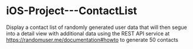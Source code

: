# iOS-Project---ContactList
Display a contact list of randomly generated user data that will then segue into a detail view with additional data using the REST API service at https://randomuser.me/documentation#howto to generate 50 contacts

